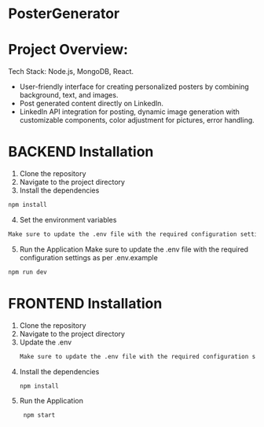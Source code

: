 # PosterGenerator

# Project Overview:

Tech Stack: Node.js, MongoDB, React.
- User-friendly interface for creating personalized posters by combining background, text, and images.
- Post generated content directly on LinkedIn.
- LinkedIn API integration for posting, dynamic image generation with customizable components, color adjustment for pictures, error handling.


# BACKEND Installation

1. Clone the repository
2. Navigate to the project directory
3. Install the dependencies
```bash
npm install
```
4. Set the environment variables
```bash
Make sure to update the .env file with the required configuration settings as per .env.example
```
5. Run the Application   Make sure to update the .env file with the required configuration settings as per .env.example
```bash
npm run dev
```

# FRONTEND Installation 

1. Clone the repository
2. Navigate to the project directory
3. Update the .env
   ```bash
   Make sure to update the .env file with the required configuration settings as per .env.example
   ```
4. Install the dependencies
   ```bash
   npm install
   ```
5. Run the Application
   ```bash
    npm start
   ```
